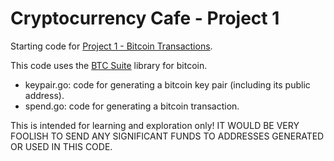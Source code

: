 # Cryptocurrency Cafe - Project 1

Starting code for [Project 1 - Bitcoin Transactions](http://bitcoin-class.org/pages/project1.html).

This code uses the [BTC Suite](https://github.com/btcsuite) library for
bitcoin.

- keypair.go: code for generating a bitcoin key pair (including its public address).
- spend.go: code for generating a bitcoin transaction.

This is intended for learning and exploration only!  IT WOULD BE VERY
FOOLISH TO SEND ANY SIGNIFICANT FUNDS TO ADDRESSES GENERATED OR USED IN
THIS CODE.


